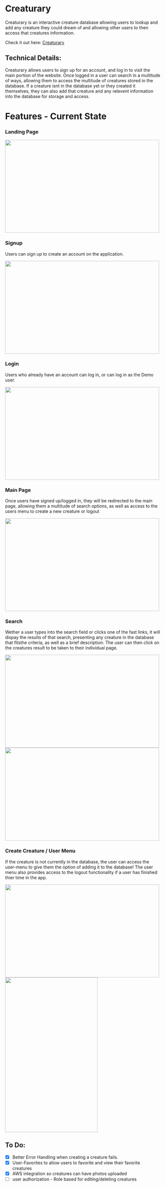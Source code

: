 <h1>Creaturary</h1>

Creaturary is an interactive creature database allowing users to lookup and add any creature they could dream of and allowing 
other users to then access that creatures information.

Check it out here: <a href='https://creaturary.herokuapp.com/'>Creaturary</a>

<h2>Technical Details:</h2>

Creaturary allows users to sign up for an account, and log in to visit the main portion of the website.
Once logged in a user can search in a multitude of ways, allowing them to access the multitude of creatures stored in the database.
If a creature isnt in the database yet or they created it themselves, they can also add that creature and any relevent information into 
the database for storage and access.

<h1>Features - Current State </h1>
<h3>Landing Page</h3>
<p>
  <img src="/referenceimages/landing.PNG" width="500" height="300" />
</p>

<h3>Signup</h3>
  Users can sign up to create an account on the application.
<p>
  <img src="/referenceimages/signup.PNG" width="500" height="300" />
</p>  

<h3>Login</h3>
  Users who already have an account can log in, or can log in as the Demo user.
<p>
  <img src="/referenceimages/login.PNG" width="500" height="300" />
</p>  

<h3>Main Page</h3>
  Once users have signed up/logged in, they will be redirected to the main page,
  allowing them a multitude of search options, as well as access to the users menu 
  to create a new creature or logout
<p>
  <img src="/referenceimages/main.PNG" width="500" height="300" />
</p> 

<h3>Search</h3>
  Wether a user types into the search field or clicks one of the fast links, it will dispay the results of that search,
  presenting any creature in the database that fitsthe criteria, as well as a brief description. The user can then click on 
  the creatures result to be taken to their individual page.
<p>
  <img src="/referenceimages/results.PNG" width="500" height="300" />
  <img src="/referenceimages/creaturepage.PNG" width="500" height="300" />
</p> 

<h3>Create Creature / User Menu</h3>
  If the creature is not currently in the database, the user can access the user-menu to give them the option of
  adding it to the database!
  The user menu also provides access to the logout functionality if a user has finished thier time in the app.
<p>
  <img src="/referenceimages/usersmenu.PNG" width="500" height="300" />
  <img src="/referenceimages/newcreature.PNG" width="300" height="500" />
</p> 

<h2>To Do:</h2>

- [X] Better Error Handling when creating a creature fails.
- [X] User-Favorites to allow users to favorite and view their favorite creatures
- [X] AWS integration so creatures can have photos uploaded
- [ ] user authorization - Role based for editing/deleting creatures
